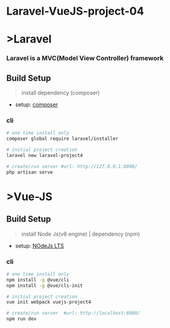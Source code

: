 # Laravel-VueJS-project-04

# >Laravel
### Laravel is a MVC(Model View Controller) framework

## Build Setup
> install dependency (composer)
* setup: [composer](https://getcomposer.org)

### cli
``` bash
# one time install only
composer global require laravel/installer  

# initial project creation     
laravel new laravel-project4   

# create/run server #url: http://127.0.0.1:8000/                 
php artisan serve                               
```

# >Vue-JS
## Build Setup
> install Node Js(v8 engine) | dependency (npm)
* setup: [NOdeJs LTS](https://nodejs.org/en/download/)

### cli
``` bash
# one time install only
npm install -g @vue/cli                        
npm install -g @vue/cli-init                   

# initial project creation
vue init webpack vuejs-project4          

# create/run server  #url: http://localhost:8080/
npm run dev                                     
```
